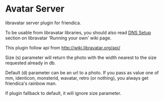 Avatar Server
==========

libravatar server plugin for friendica.


To be usable from libravatar libraries, you should also read
[DNS Setup](http://wiki.libravatar.org/running_your_own/) 
section on libravatar 'Running your own' wiki page.

This plugin follow api from http://wiki.libravatar.org/api/

Size (s) parameter will return the photo with the width nearest to
the size requested already in db. 

Default (d) parameter can be an url to a photo.
If you pass as value one of mm, identicon, 
monsterid, wavatar, retro (or nothing), you always get 
friendica's rainbow man.

If plugin fallback to default, it will ignore size parameter.
